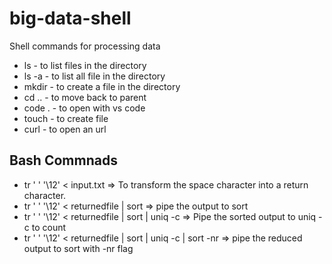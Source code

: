 # big-data-shell
Shell commands for processing data

- ls - to list files in the directory
- ls -a - to list all file in the directory
- mkdir - to create a file in the directory
- cd .. - to move back to parent
- code . - to open with vs code
- touch - to create file
- curl - to open an url

## Bash Commnads

- tr ' ' '\12' < input.txt
=> To transform the space character into a return character.
- tr ' ' '\12' < returnedfile | sort
 => pipe the output to sort
- tr ' ' '\12' < returnedfile | sort | uniq -c
  => Pipe the sorted output to uniq -c to count
- tr ' ' '\12' < returnedfile | sort | uniq -c | sort -nr
   => pipe the reduced output to sort with -nr flag
